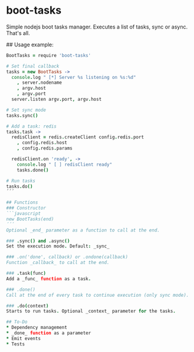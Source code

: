 # boot-tasks

Simple nodejs boot tasks manager. Executes a list of tasks, sync or async. That's all.

## Usage example:
```coffeescript
BootTasks = require 'boot-tasks'

# Set final callback
tasks = new BootTasks ->
  console.log " [*] Server %s listening on %s:%d"
    , server.nodename
    , argv.host
    , argv.port
  server.listen argv.port, argv.host

# Set sync mode
tasks.sync()

# Add a task: redis
tasks.task ->
  redisClient = redis.createClient config.redis.port
    , config.redis.host
    , config.redis.params

  redisClient.on 'ready', ->
    console.log " [ ] redisClient ready"
    tasks.done()

# Run tasks
tasks.do()
´´´

## Functions
### Constructor
```javascript
new BootTasks(end)
´´´
Optional _end_ parameter as a function to call at the end.

### .sync() and .async()
Set the execution mode. Default: _sync_

### .on('done', callback) or .ondone(callback)
Function _callback_ to call at the end.

### .task(func)
Add a _func_ function as a task.

### .done()
Call at the end of every task to continue execution (only sync mode).

### .do(context)
Starts to run tasks. Optional _context_ parameter for the tasks.

## To-Do
* Dependency management
* _done_ function as a parameter
* Emit events
* Tests